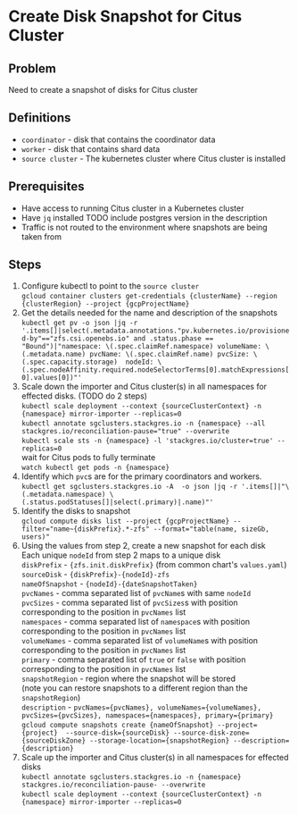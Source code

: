 # Create Disk Snapshot for Citus Cluster

## Problem

Need to create a snapshot of disks for Citus cluster

## Definitions

* `coordinator` - disk that contains the coordinator data
* `worker` - disk that contains shard data
* `source cluster` - The kubernetes cluster where Citus cluster is installed

## Prerequisites

* Have access to running Citus cluster in a Kubernetes cluster
* Have `jq` installed
  TODO include postgres version in the description
* Traffic is not routed to the environment where snapshots are being taken from

## Steps

1. Configure kubectl to point to the `source cluster`
   <br>
   `gcloud container clusters get-credentials {clusterName} --region {clusterRegion} --project {gcpProjectName}`
2. Get the details needed for the name and description of the snapshots
   <br>
   `kubectl get pv -o json |jq -r '.items[]|select(.metadata.annotations."pv.kubernetes.io/provisioned-by"=="zfs.csi.openebs.io" and .status.phase == "Bound")|"namespace: \(.spec.claimRef.namespace) volumeName: \(.metadata.name) pvcName: \(.spec.claimRef.name) pvcSize: \(.spec.capacity.storage)  nodeId: \(.spec.nodeAffinity.required.nodeSelectorTerms[0].matchExpressions[0].values[0])"'`
3. Scale down the importer and Citus cluster(s) in all namespaces for effected disks. (TODO do 2 steps)
   <br>
   `kubectl scale deployment --context {sourceClusterContext} -n {namespace} mirror-importer --replicas=0`
   <br>
   `kubectl annotate sgclusters.stackgres.io -n {namespace} --all stackgres.io/reconciliation-pause="true" --overwrite`
   <br>
   `kubectl scale sts -n {namespace} -l 'stackgres.io/cluster=true' --replicas=0`
   <br>
   wait for Citus pods to fully terminate
   <br>
   `watch kubectl get pods -n {namespace}`
4. Identify which `pvc`s are for the primary coordinators and workers.
   <br>
   `kubectl get sgclusters.stackgres.io -A  -o json |jq -r '.items[]|"\(.metadata.namespace) \(.status.podStatuses[]|select(.primary)|.name)"'`
5. Identify the disks to snapshot
   <br>
   `gcloud compute disks list --project {gcpProjectName} --filter="name~{diskPrefix}.*-zfs" --format="table(name, sizeGb, users)"`
6. Using the values from step 2, create a new snapshot for each disk
   <br>
   Each unique `nodeId` from step 2 maps to a unique disk
   <br>
   `diskPrefix` - `{zfs.init.diskPrefix}` (from common chart's `values.yaml`)
   <br>
   `sourceDisk` - `{diskPrefix}-{nodeId}-zfs`
   <br>
   `nameOfSnapshot` - `{nodeId}-{dateSnapshotTaken}`
   <br>
   `pvcNames` - comma separated list of `pvcName`s with same `nodeId`
   <br>
   `pvcSizes` - comma separated list of `pvcSizes`s with position corresponding to the position in `pvcNames` list
   <br>
   `namespaces` - comma separated list of `namespace`s with position corresponding to the position in `pvcNames` list
   <br>
   `volumeNames` - comma separated list of `volumeName`s with position corresponding to the position in `pvcNames` list
   <br>
   `primary` - comma separated list of `true` or `false` with position corresponding to the position in `pvcNames`
   list
   <br>
   `snapshotRegion` - region where the snapshot will be stored
   <br>
   (note you can restore snapshots to a different region than the `snapshotRegion`)
   <br>
   `description` -
   `pvcNames={pvcNames}, volumeNames={volumeNames}, pvcSizes={pvcSizes}, namespaces={namespaces}, primary={primary}`
   <br>
   `gcloud compute snapshots create {nameOfSnapshot} --project={project}  --source-disk={sourceDisk} --source-disk-zone={sourceDiskZone} --storage-location={snapshotRegion} --description={description}`
7. Scale up the importer and Citus cluster(s) in all namespaces for effected disks
   <br>
   `kubectl annotate sgclusters.stackgres.io -n {namespace} stackgres.io/reconciliation-pause- --overwrite`
   <br>
   `kubectl scale deployment --context {sourceClusterContext} -n {namespace} mirror-importer --replicas=0`